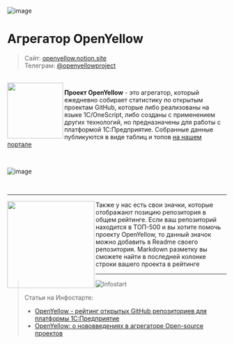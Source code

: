 
![image](https://github.com/user-attachments/assets/f4112d39-466d-4c9c-bbb3-565e4f71eabd)


# Агрегатор OpenYellow

> Сайт: [openyellow.notion.site](https://openyellow.org)<br>
> Телеграм: [@openyellowproject](https://t.me/openyellowproject)

<br>

<img src="https://github.com/OpenYellow/OpenYellow/raw/main/media/logo.png?v1" width="128" align="left">

**Проект OpenYellow** - это агрегатор, который ежедневно собирает статистику по открытым проектам GitHub, которые либо реализованы на языке 1С/OneScript, либо созданы с применением других технологий, но предназначены для работы с платформой 1С:Предприятие. Собранные данные публикуются в виде таблиц и топов [на нашем портале](https://openyellow.org)

<br>

![image](https://github.com/user-attachments/assets/206dcff1-c5bb-4b80-9374-2285948b5d3c)


<br>
<hr>

<img src="https://github.com/OpenYellow/OpenYellow/assets/105596284/796eae14-f345-4163-964c-e3af20afa364" width="200" align="left">

Также у нас есть свои значки, которые отображают позицию репозитория в общем рейтинге. Если ваш репозиторий находится в ТОП-500 и вы хотите помочь проекту OpenYellow, то данный значок можно добавить в Readme своего репозитория. Markdown разметку вы сможете найти в последней колонке строки вашего проекта в рейтинге 

---

>![Infostart](https://github.com/Bayselonarrend/TelegramEnterprise/raw/main/infostart.svg)
>
>Статьи на Инфостарте:<br>
>- [OpenYellow - рейтинг открытых GitHub репозиториев для платформы 1С:Предприятие](https://infostart.ru/1c/articles/2029643/)<br>
>- [OpenYellow: о нововведениях в агрегаторе Open-source проектов](https://infostart.ru/public/2146863/)<br>
